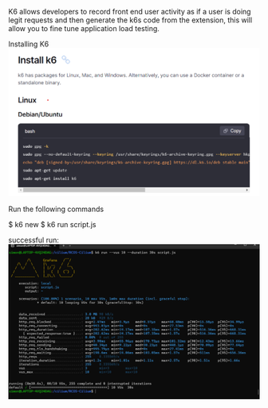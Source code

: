 K6 allows developers to record front end user activity as if a user is doing legit requests and then generate the k6s code from the extension, this will allow you to fine tune application load testing.

Installing K6
![Install K6](k6_install.png)

Run the following commands

$ k6 new
$ k6 run script.js



successful run:
![Running 30 second, 10-VU load test](k6_run_30seconds.png)


